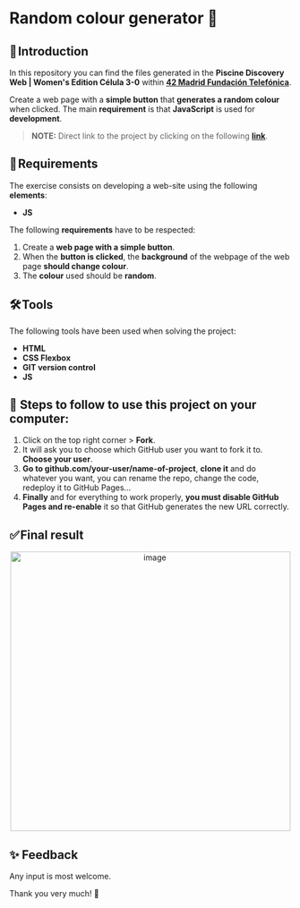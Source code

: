 # Random colour generator 🎨 


## 🚀 Introduction

In this repository you can find the files generated in the **Piscine Discovery Web | Women's Edition Célula 3-0** within **[42 Madrid Fundación Telefónica](https://www.42madrid.com/)**.

Create a web page with a **simple button** that **generates a random colour** when clicked. The main **requirement** is that **JavaScript** is used for **development**.

> **NOTE:** Direct link to the project by clicking on the following **[link](https://marocena26.github.io/random-colour-generator/)**.

## 📝 Requirements

The exercise consists on developing a web-site using the following **elements**:

- **JS**

The following **requirements** have to be respected:

1. Create a **web page with a simple button**. 
2. When the **button is clicked**, the **background** of the webpage of the web page **should change colour**. 
3. The **colour** used should be **random**.

## 🛠️ Tools

The following tools have been used when solving the project:

- **HTML**
- **CSS Flexbox**
- **GIT version control**
- **JS**

## 💾 Steps to follow to use this project on your computer:

1. Click on the top right corner > **Fork**.
2. It will ask you to choose which GitHub user you want to fork it to. **Choose your user**.
3. **Go to github.com/your-user/name-of-project**, **clone it** and do whatever you want, you can rename the repo, change the code, redeploy it to GitHub Pages...
4. **Finally** and for everything to work properly, **you must disable GitHub Pages and re-enable** it so that GitHub generates the new URL correctly.


## ✅ Final result
<div id="header" align="center">
<img width="500" alt="image" src="https://user-images.githubusercontent.com/113302094/214377855-a68a5a98-ebce-4cf6-8c2b-2e2e8aff44f5.png">
</div>

## ✨ Feedback 

Any input is most welcome.

Thank you very much! 🤗
